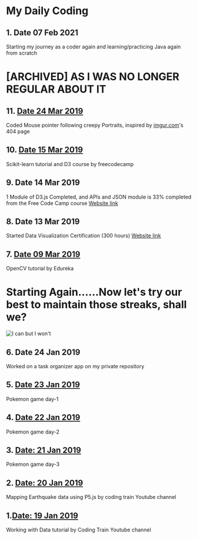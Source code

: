 # My Daily Coding
## 1. Date 07 Feb 2021
Starting my journey as a coder again and learning/practicing Java again from scratch  

# [ARCHIVED] AS I WAS NO LONGER REGULAR ABOUT IT
## 11. [Date 24 Mar 2019](https://github.com/narenbakshi97/daily_coding/tree/master/day%2011)
Coded Mouse pointer following creepy Portraits, inspired by [imgur.com](www.imgur.com)'s 404 page

## 10. [Date 15 Mar 2019](https://github.com/narenbakshi97/daily_coding/tree/master/day%2010)
Scikit-learn tutorial and D3 course by freecodecamp

## 9. Date 14 Mar 2019
1 Module of D3.js Completed, and APIs and JSON module is 33% completed from the Free Code Camp course
[Website link](https://learn.freecodecamp.org/data-visualization/data-visualization-with-d3)

## 8. Date 13 Mar 2019
Started Data Visualization Certification (300 hours)
[Website link](https://learn.freecodecamp.org/data-visualization/data-visualization-with-d3)

## 7. [Date 09 Mar 2019](https://github.com/narenbakshi97/daily_coding/tree/master/day%207)
OpenCV tutorial by Edureka

# Starting Again......Now let's try our best to maintain those streaks, shall we?
![I can but I won't](https://i.imgur.com/gRahCs0.jpg)

## 6. Date 24 Jan 2019
Worked on a task organizer app on my private repository

## 5. [Date 23 Jan 2019](https://github.com/narenbakshi97/daily_coding/tree/master/day%203%20to%205)
Pokemon game day-1

## 4. [Date 22 Jan 2019](https://github.com/narenbakshi97/daily_coding/tree/master/day%203%20to%205)
Pokemon game day-2

## 3. [Date: 21 Jan 2019](https://github.com/narenbakshi97/daily_coding/tree/master/day%203%20to%205)
Pokemon game day-3

## 2. [Date: 20 Jan 2019](https://github.com/narenbakshi97/daily_coding/tree/master/day%202)
Mapping Earthquake data using P5.js by coding train Youtube channel

## 1.[Date: 19 Jan 2019](https://github.com/narenbakshi97/daily_coding/tree/master/day%201)
Working with Data tutorial by Coding Train Youtube channel
